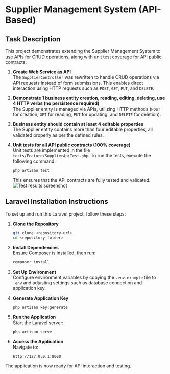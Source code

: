 # Supplier Management System (API-Based)

## Task Description

This project demonstrates extending the Supplier Management System to use APIs for CRUD operations, along with unit test coverage for API public contracts.

1. **Create Web Service as API**  
   The `SupplierController` was rewritten to handle CRUD operations via API requests instead of form submissions. This enables direct interaction using HTTP requests such as `POST`, `GET`, `PUT`, and `DELETE`.

2. **Demonstrate 1 business entity creation, reading, editing, deleting, use 4 HTTP verbs (no persistence required)**  
   The Supplier entity is managed via APIs, utilizing HTTP methods (`POST` for creation, `GET` for reading, `PUT` for updating, and `DELETE` for deletion).

3. **Business entity should contain at least 4 editable properties**  
   The Supplier entity contains more than four editable properties, all validated properly as per the defined rules.

4. **Unit tests for all API public contracts (100% coverage)**  
   Unit tests are implemented in the file `tests/Feature/SupplierApiTest.php`. To run the tests, execute the following command:
   ```bash
   php artisan test
   ```  
   This ensures that the API contracts are fully tested and validated.
   ![Test results screenshot](https://img001.prntscr.com/file/img001/0QEDJS0FSmiSXigsod59VQ.jpeg)

## Laravel Installation Instructions

To set up and run this Laravel project, follow these steps:

1. **Clone the Repository**
   ```bash
   git clone <repository-url>
   cd <repository-folder>
   ```

2. **Install Dependencies**  
   Ensure Composer is installed, then run:
   ```bash
   composer install
   ```

3. **Set Up Environment**  
   Configure environment variables by copying the `.env.example` file to `.env` and adjusting settings such as database connection and application key.

4. **Generate Application Key**
   ```bash
   php artisan key:generate
   ```

5. **Run the Application**  
   Start the Laravel server:
   ```bash
   php artisan serve
   ```

6. **Access the Application**  
   Navigate to:
   ```
   http://127.0.0.1:8000
   ```

The application is now ready for API interaction and testing.
